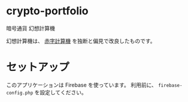 # crypto-portfolio
暗号通貨 幻想計算機  

幻想計算機は、 [赤字計算機](https://github.com/arahaya/crypto-portfolio) を独断と偏見で改良したものです。

# セットアップ
このアプリケーションは Firebase を使っています。
利用前に、 `firebase-config.php` を設定してください。
